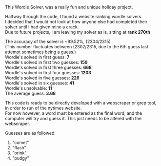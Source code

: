 This Wordle Solver, was a really fun and unique holiday project. <br/> 

Halfway through the code, I found a website ranking wordle solvers. <br/> 
I decided that I would not look at how anyone else had completed their solver until I had given mine a crack. <br/> 
Due to future projects, I am leaving my solver as is, sitting at **rank 270th**<br/> 

The accuracy of the solver is ~99.52%, (2304/2315) <br/> 
(This number fluctuates between (2302/2315, due to the 6th guess last attempt sometimes being a guess.)<br/> 
Wordle's solved in first guess: **7**<br/> 
Wordle's solved in first two guesses: **159**<br/> 
Wordle's solved in first three guesses: **668**<br/> 
Wordle's solved in first four guesses: **1203**<br/> 
Wordle's solved in five guesses: **226**<br/> 
Wordle's solved in six guesses: **41**<br/> 
Wordle's unsolvable: **11**<br/> 
The average guess: **3.68**<br/> 

This code is ready to be directly developed with a webscraper or grep tool, in order to run of the nytimes website. <br/> 
For now however, a word must be entered as the final word, and the computer will try and guess it. This just needs to be altered with the webscraper.<br/> 

Guesses are as followed:<br/> 
1. "comet"<br/> 
2. "flash"<br/> 
3. "brink"<br/> 
4. "pudgy"<br/> 
